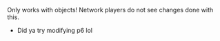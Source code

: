 Only works with objects!
Network players do not see changes done with this.
- Did ya try modifying p6 lol